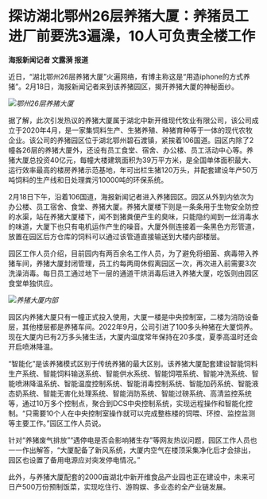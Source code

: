 # 探访湖北鄂州26层养猪大厦：养猪员工进厂前要洗3遍澡，10人可负责全楼工作

**海报新闻记者 文露漪 报道**

近日，“湖北鄂州26层养猪大厦”火遍网络，有博主称这是“用造iphone的方式养猪”。2月18日，海报新闻记者来到该养猪园区，揭开养猪大厦的神秘面纱。

![](https://inews.gtimg.com/newsapp_bt/0/15672342093/1000)_鄂州26层养猪大厦_

据了解，此次引发热议的养猪大厦属于湖北中新开维现代牧业有限公司，该公司成立于2020年4月，是一家集饲料生产、生猪养殖、种猪育种等于一体的现代农牧企业。该公司的养猪园区位于湖北鄂州碧石渡镇，紧挨着106国道。园区内除了2幢各26层的养猪大厦外，还设有员工食堂、宿舍、办公楼、员工活动中心等。养猪大厦总投资40亿元，每幢大楼建筑面积为39万平方米，是全国单体面积最大、运行效率最高的楼房养猪示范基地，年可出栏生猪120万头，并配套建设年产50万吨饲料的生产线和日处理粪污10000吨的环保系统。

2月18日下午，沿着106国道，海报新闻记者进入养猪园区。园区从外到内依次为办公楼、员工宿舍、食堂、养猪大厦。养猪大厦楼下则是一条条用于生物安全防控的水渠，站在养猪大厦楼下，闻不到猪粪便产生的臭味，只能隐约闻到一丝消毒水的味道，大厦下也只有电机运作产生的噪音。大厦外侧连接着一条黑色方形管道，放置在园区后方仓库的饲料可以通过该管道直接输送到大楼内部楼层。

园区工作人员介绍，目前园内有两百余名工作人员，为了避免将细菌、病毒带入养猪车间，养猪大厦封闭管理，员工约每两周休假离园区一次，再次进入前需要3次洗澡消毒。每日员工通过地下一层的通道干烘消毒后进入养猪大厦，吃饭则由园区食堂单独供应。

![](https://inews.gtimg.com/newsapp_bt/0/15672342095/1000)_养猪大厦内部_

园区内养猪大厦只有一幢正式投入使用，大厦一楼是中央控制室，二楼为消防设备层，其他楼层都是养猪车间。2022年9月，公司引进了100多头种猪在大厦饲养。现在大厦内已有2万多头猪生活，大厦内温度常年保持在20多度，夏季高温时还会开启喷淋降温。

“智能化”是该养猪模式区别于传统养猪的最大区别。该养猪大厦配套建设智能饲料生产系统、智能饲料输送系统、智能供水系统、智能饲喂系统、智能冲洗系统、智能喷淋降温系统、智能温度控制系统、智能消毒控制系统、智能加药系统、智能液态奶系统、智能无害化处理系统、智能消防系统、智能过磅系统、高清监控系统等，通过10万多个控制点，聚合到DCS中央控制系统，实现远程操作和智能化控制。“只需要10个人在中央控制室操作就可以完成整栋楼的饲喂、环控、监控监测等主要工作。”园区工作人员说。

针对“养猪废气排放”“遇停电是否会影响猪生存”等网友热议问题，园区工作人员也一一作出解答，“大厦配备了新风系统，大厦内空气在楼顶采集净化后才会排出，园区也设置了备用电源应对突发停电情况。”

此外，与养猪大厦配套的2000亩湖北中新开维食品产业园也正在建设中，未来可日产500万份预制饭菜，实现吃住行、游购娱、多业态的全产业链发展。

